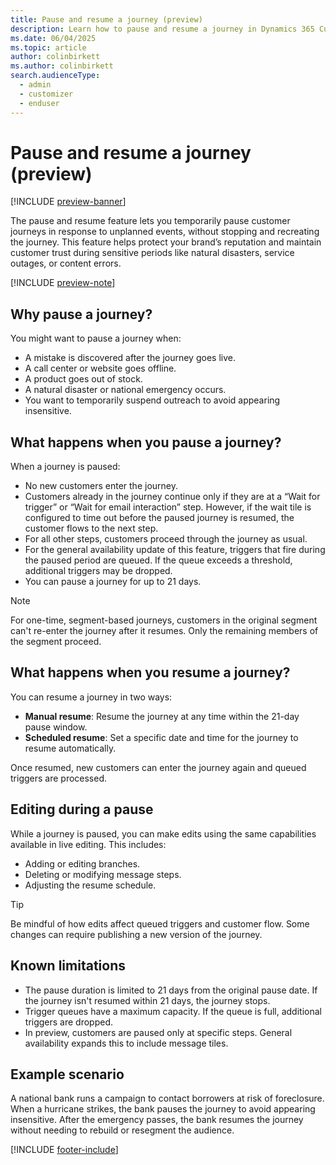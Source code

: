 ```yaml
---
title: Pause and resume a journey (preview)
description: Learn how to pause and resume a journey in Dynamics 365 Customer Insights - Journeys.
ms.date: 06/04/2025
ms.topic: article
author: colinbirkett
ms.author: colinbirkett
search.audienceType: 
  - admin
  - customizer
  - enduser
---
```


# Pause and resume a journey (preview)

[!INCLUDE [preview-banner](~/../shared-content/shared/preview-includes/preview-banner.md)]

The pause and resume feature lets you temporarily pause customer journeys in response to unplanned events, without stopping and recreating the journey. This feature helps protect your brand’s reputation and maintain customer trust during sensitive periods like natural disasters, service outages, or content errors.

[!INCLUDE [preview-note](~/../shared-content/shared/preview-includes/preview-note.md)]

## Why pause a journey?

You might want to pause a journey when:

- A mistake is discovered after the journey goes live.
- A call center or website goes offline.
- A product goes out of stock.
- A natural disaster or national emergency occurs.
- You want to temporarily suspend outreach to avoid appearing insensitive.

## What happens when you pause a journey?

When a journey is paused:

- No new customers enter the journey.
- Customers already in the journey continue only if they are at a “Wait for trigger” or “Wait for email interaction” step. However, if the wait tile is configured to time out before the paused journey is resumed, the customer flows to the next step.
- For all other steps, customers proceed through the journey as usual.
- For the general availability update of this feature, triggers that fire during the paused period are queued. If the queue exceeds a threshold, additional triggers may be dropped.
- You can pause a journey for up to 21 days.

> [!NOTE]
> For one-time, segment-based journeys, customers in the original segment can't re-enter the journey after it resumes. Only the remaining members of the segment proceed.

## What happens when you resume a journey?

You can resume a journey in two ways:

- **Manual resume**: Resume the journey at any time within the 21-day pause window.
- **Scheduled resume**: Set a specific date and time for the journey to resume automatically.

Once resumed, new customers can enter the journey again and queued triggers are processed.

## Editing during a pause

While a journey is paused, you can make edits using the same capabilities available in live editing. This includes:

- Adding or editing branches.
- Deleting or modifying message steps.
- Adjusting the resume schedule.

> [!TIP]
> Be mindful of how edits affect queued triggers and customer flow. Some changes can require publishing a new version of the journey.

## Known limitations

- The pause duration is limited to 21 days from the original pause date. If the journey isn't resumed within 21 days, the journey stops.
- Trigger queues have a maximum capacity. If the queue is full, additional triggers are dropped.
- In preview, customers are paused only at specific steps. General availability expands this to include message tiles.

## Example scenario

A national bank runs a campaign to contact borrowers at risk of foreclosure. When a hurricane strikes, the bank pauses the journey to avoid appearing insensitive. After the emergency passes, the bank resumes the journey without needing to rebuild or resegment the audience.

[!INCLUDE [footer-include](./includes/footer-banner.md)]
